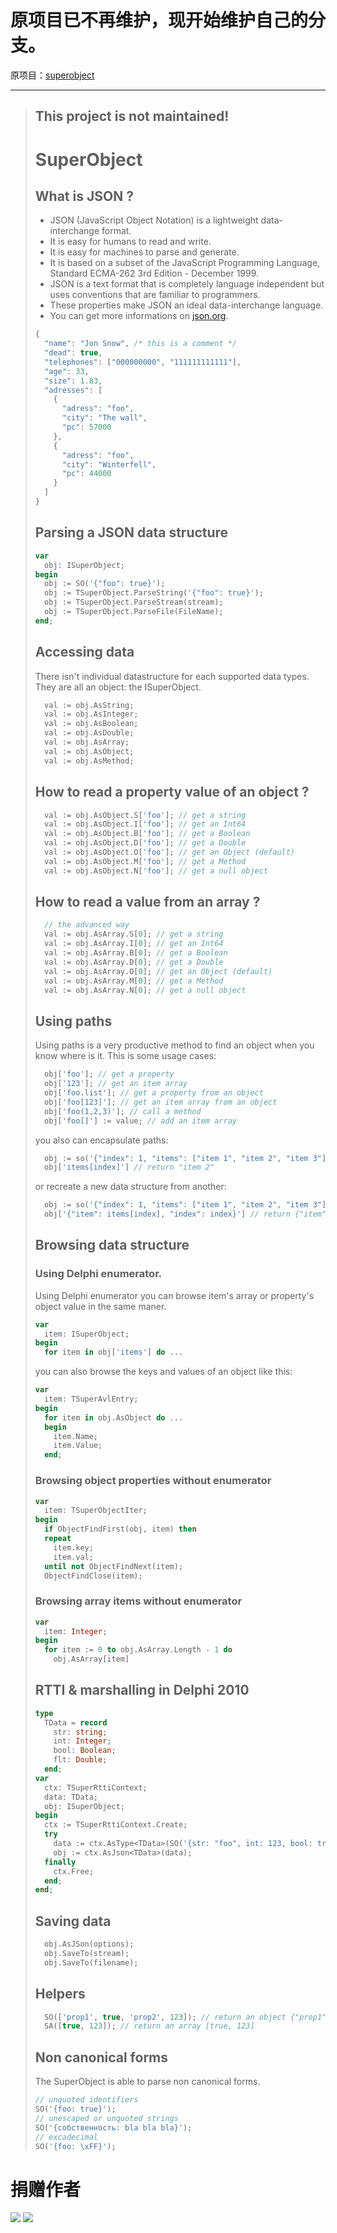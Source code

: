 # 原项目已不再维护，现开始维护自己的分支。

原项目：[superobject](https://github.com/hgourvest/superobject)

---

> ## This project is not maintained!
> 
> # SuperObject
> 
> ## What is JSON ?
> 
> - JSON (JavaScript Object Notation) is a lightweight data-interchange format.
> - It is easy for humans to read and write.
> - It is easy for machines to parse and generate.
> - It is based on a subset of the JavaScript Programming Language, Standard ECMA-262 3rd Edition - December 1999.
> - JSON is a text format that is completely language independent but uses conventions that are familiar to programmers.
> - These properties make JSON an ideal data-interchange language.
> - You can get more informations on [json.org](http://www.json.org).
> 
> ```js
> {
>   "name": "Jon Snow", /* this is a comment */
>   "dead": true,
>   "telephones": ["000000000", "111111111111"],
>   "age": 33,
>   "size": 1.83,
>   "adresses": [
>     {
>       "adress": "foo",
>       "city": "The wall",
>       "pc": 57000
>     },
>     {
>       "adress": "foo",
>       "city": "Winterfell",
>       "pc": 44000
>     }
>   ]
> }
> 
> ```
> ## Parsing a JSON data structure
> 
> ```pas
> var
>   obj: ISuperObject;
> begin
>   obj := SO('{"foo": true}');
>   obj := TSuperObject.ParseString('{"foo": true}');
>   obj := TSuperObject.ParseStream(stream);
>   obj := TSuperObject.ParseFile(FileName);
> end;
> ```
> 
> ## Accessing data
> 
> There isn't individual datastructure for each supported data types.
> They are all an object: the ISuperObject.
> 
> ```pas
>   val := obj.AsString;
>   val := obj.AsInteger;
>   val := obj.AsBoolean;
>   val := obj.AsDouble;
>   val := obj.AsArray;
>   val := obj.AsObject;
>   val := obj.AsMethod;
> ```
> 
> ## How to read a property value of an object ?
> 
> ```pas
>   val := obj.AsObject.S['foo']; // get a string
>   val := obj.AsObject.I['foo']; // get an Int64
>   val := obj.AsObject.B['foo']; // get a Boolean
>   val := obj.AsObject.D['foo']; // get a Double
>   val := obj.AsObject.O['foo']; // get an Object (default)
>   val := obj.AsObject.M['foo']; // get a Method
>   val := obj.AsObject.N['foo']; // get a null object
> ```
> 
> ## How to read a value from an array ?
> 
> ```pas
>   // the advanced way
>   val := obj.AsArray.S[0]; // get a string
>   val := obj.AsArray.I[0]; // get an Int64
>   val := obj.AsArray.B[0]; // get a Boolean
>   val := obj.AsArray.D[0]; // get a Double
>   val := obj.AsArray.O[0]; // get an Object (default)
>   val := obj.AsArray.M[0]; // get a Method
>   val := obj.AsArray.N[0]; // get a null object
> ```
> 
> ## Using paths
> 
> Using paths is a very productive method to find an object when you know where is it.
> This is some usage cases:
> 
> ```pas
>   obj['foo']; // get a property
>   obj['123']; // get an item array
>   obj['foo.list']; // get a property from an object
>   obj['foo[123]']; // get an item array from an object
>   obj['foo(1,2,3)']; // call a method
>   obj['foo[]'] := value; // add an item array
> ```
> 
> you also can encapsulate paths:
> 
> ```pas
>   obj := so('{"index": 1, "items": ["item 1", "item 2", "item 3"]}');
>   obj['items[index]'] // return "item 2"
> ```
> 
> or recreate a new data structure from another:
> 
> ```pas
>   obj := so('{"index": 1, "items": ["item 1", "item 2", "item 3"]}');
>   obj['{"item": items[index], "index": index}'] // return {"item": "item 2", "index": 1}
> ```
> 
> ## Browsing data structure
> ### Using Delphi enumerator.
> 
> Using Delphi enumerator you can browse item's array or property's object value in the same maner.
> 
> ```pas
> var
>   item: ISuperObject;
> begin
>   for item in obj['items'] do ...
> ```
> 
> you can also browse the keys and values of an object like this:
> 
> ```pas
> var
>   item: TSuperAvlEntry;
> begin
>   for item in obj.AsObject do ...
>   begin
>     item.Name;
>     item.Value;
>   end;
> ```
> 
> ### Browsing object properties without enumerator
> 
> ```pas
> var
>   item: TSuperObjectIter;
> begin
>   if ObjectFindFirst(obj, item) then
>   repeat
>     item.key;
>     item.val;
>   until not ObjectFindNext(item);
>   ObjectFindClose(item);
> ```
> 
> ### Browsing array items without enumerator
> 
> ```pas
> var
>   item: Integer;
> begin
>   for item := 0 to obj.AsArray.Length - 1 do
>     obj.AsArray[item]
> ```
> 
> ## RTTI & marshalling in Delphi 2010
> 
> ```pas
> type
>   TData = record
>     str: string;
>     int: Integer;
>     bool: Boolean;
>     flt: Double;
>   end;
> var
>   ctx: TSuperRttiContext;
>   data: TData;
>   obj: ISuperObject;
> begin
>   ctx := TSuperRttiContext.Create;
>   try
>     data := ctx.AsType<TData>(SO('{str: "foo", int: 123, bool: true, flt: 1.23}'));
>     obj := ctx.AsJson<TData>(data);
>   finally
>     ctx.Free;
>   end;
> end;
> ```
> 
> ## Saving data
> 
> ```pas
>   obj.AsJSon(options);
>   obj.SaveTo(stream);
>   obj.SaveTo(filename);
> ```
> 
> ## Helpers
> 
> ```pas
>   SO(['prop1', true, 'prop2', 123]); // return an object {"prop1": true, "prop2": 123}
>   SA([true, 123]); // return an array [true, 123]
> ```
> 
> ## Non canonical forms
> 
> The SuperObject is able to parse non canonical forms.
> 
> ```pas
> // unquoted identifiers
> SO('{foo: true}');
> // unescaped or unquoted strings
> SO('{собственность: bla bla bla}');
> // excadecimal
> SO('{foo: \xFF}');
> ```
> 

# 捐赠作者

![](https://oscimg.oschina.net/oscnet/up-33caf019e63956f12d09064de2a4dddbb2a.png)
![](https://oscimg.oschina.net/oscnet/up-d055e69987ba391c266c0ada258250f8b5e.png)
